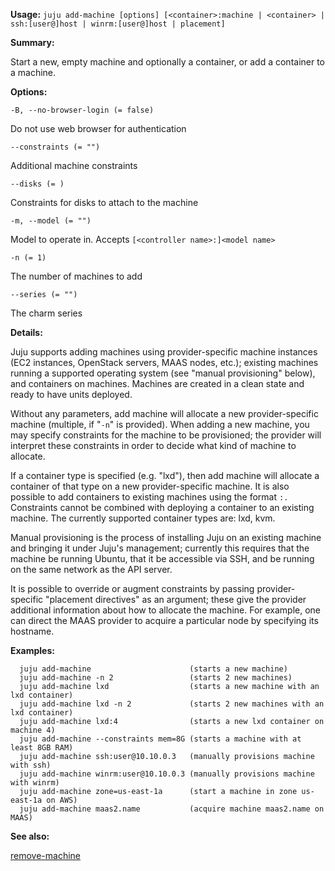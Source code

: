 **Usage:** `juju add-machine [options] [<container>:machine | <container> | ssh:[user@]host | winrm:[user@]host | placement]`

**Summary:**

Start a new, empty machine and optionally a container, or add a container to a machine.

**Options:**

`-B, --no-browser-login (= false)`

Do not use web browser for authentication

`--constraints (= "")`

Additional machine constraints

`--disks (= )`

Constraints for disks to attach to the machine

`-m, --model (= "")`

Model to operate in. Accepts `[<controller name>:]<model name>`

`-n (= 1)`

The number of machines to add

`--series (= "")`

The charm series

**Details:**

Juju supports adding machines using provider-specific machine instances (EC2 instances, OpenStack servers, MAAS nodes, etc.); existing machines running a supported operating system (see "manual provisioning" below), and containers on machines. Machines are created in a clean state and ready to have units deployed.

Without any parameters, add machine will allocate a new provider-specific machine (multiple, if "`-n`" is provided). When adding a new machine, you may specify constraints for the machine to be provisioned; the provider will interpret these constraints in order to decide what kind of machine to allocate.

If a container type is specified (e.g. "lxd"), then add machine will allocate a container of that type on a new provider-specific machine. It is also possible to add containers to existing machines using the format `:.` Constraints cannot be combined with deploying a container to an existing machine. The currently supported container types are: lxd, kvm.

Manual provisioning is the process of installing Juju on an existing machine and bringing it under Juju's management; currently this requires that the machine be running Ubuntu, that it be accessible via SSH, and be running on the same network as the API server.

It is possible to override or augment constraints by passing provider-specific "placement directives" as an argument; these give the provider additional information about how to allocate the machine. For example, one can direct the MAAS provider to acquire a particular node by specifying its hostname.

**Examples:**

      juju add-machine                      (starts a new machine)
      juju add-machine -n 2                 (starts 2 new machines)
      juju add-machine lxd                  (starts a new machine with an lxd container)
      juju add-machine lxd -n 2             (starts 2 new machines with an lxd container)
      juju add-machine lxd:4                (starts a new lxd container on machine 4)
      juju add-machine --constraints mem=8G (starts a machine with at least 8GB RAM)
      juju add-machine ssh:user@10.10.0.3   (manually provisions machine with ssh)
      juju add-machine winrm:user@10.10.0.3 (manually provisions machine with winrm)
      juju add-machine zone=us-east-1a      (start a machine in zone us-east-1a on AWS)
      juju add-machine maas2.name           (acquire machine maas2.name on MAAS)
**See also:**

[remove-machine](https://discourse.jujucharms.com/t/command-remove-machine/1787)

